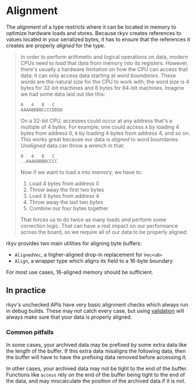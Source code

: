 # Alignment

The _alignment_ of a type restricts where it can be located in memory to optimize hardware loads and
stores. Because rkyv creates references to values located in your serialized bytes, it has to ensure
that the references it creates are properly _aligned_ for the type.

> In order to perform arithmetic and logical operations on data, modern CPUs need to _load_ that
> data from memory into its registers. However, there's usually a hardware limitation on how the CPU
> can access that data: it can only access data starting at _word boundaries_. These words are the
> natural size for the CPU to work with; the word size is 4 bytes for 32-bit machines and 8 bytes
> for 64-bit machines. Imagine we had some data laid out like this:
>
> ```
> 0   4   8   C
> AAAABBBBCCCCDDDD
> ```
>
> On a 32-bit CPU, accesses could occur at any address that's a multiple of 4 bytes. For example,
> one could access `A` by loading 4 bytes from address 0, `B` by loading 4 bytes from address 4, and
> so on. This works great because our data is _aligned_ to word boundaries. _Unaligned_ data can
> throw a wrench in that:
>
> ```
> 0   4   8   C
> ..AAAABBBBCCCC
> ```
>
> Now if we want to load `A` into memory, we have to:
>
> 1. Load 4 bytes from address 0
> 2. Throw away the first two bytes
> 3. Load 4 bytes from address 4
> 4. Throw away the last two bytes
> 5. Combine our four bytes together
>
> That forces us to do twice as many loads _and_ perform some correction logic. That can have a real
> impact on our performance across the board, so we require all of our data to be properly aligned.

rkyv provides two main utilities for aligning byte buffers:

- `AlignedVec`, a higher-aligned drop-in replacement for `Vec<u8>`
- `Align`, a wrapper type which aligns its field to a 16-byte boundary

For most use cases, 16-aligned memory should be sufficient.

## In practice

rkyv's unchecked APIs have very basic alignment checks which always run in debug builds. These may
not catch every case, but using [validation](../validation.md) will always make sure that your data
is properly aligned.

### Common pitfalls

In some cases, your archived data may be prefixed by some extra data like the length of the buffer.
If this extra data misaligns the following data, then the buffer will have to have the prefixing
data removed before accessing it.

In other cases, your archived data may not be tight to the end of the buffer. Functions like
`access` rely on the end of the buffer being tight to the end of the data, and may miscalculate the
position of the archived data if it is not.
